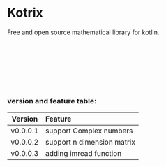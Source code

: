 # Kotrix
Free and open source mathematical library for kotlin.

<br>
<br>
<br>
<br>
<br>
<br>

### version and feature table:


| Version        | Feature                       |
|----------------|:------------------------------|
| v0.0.0.1       | support Complex numbers       |
| v0.0.0.2       | support n dimension matrix    |
| v0.0.0.3       | adding imread function        |
